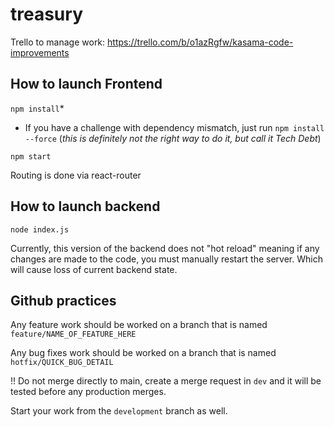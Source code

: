 # treasury

Trello to manage work: https://trello.com/b/o1azRgfw/kasama-code-improvements

## How to launch Frontend
`npm install`*


* If you have a challenge with dependency mismatch, just run `npm install --force`
(_this is definitely not the right way to do it, but call it Tech Debt_)

`npm start`

Routing is done via react-router

## How to launch backend

`node index.js`

Currently, this version of the backend does not "hot reload" meaning if any changes are made to the code, you must manually restart the server. Which will cause loss of current backend state.

## Github practices
Any feature work should be worked on a branch that is named `feature/NAME_OF_FEATURE_HERE`

Any bug fixes work should be worked on a branch that is named `hotfix/QUICK_BUG_DETAIL`

!! Do not merge directly to main, create a merge request in `dev` and it will be tested before any production merges.

Start your work from the `development` branch as well.
